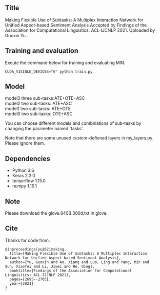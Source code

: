 
## Title
Making Flexible Use of Subtasks: A Multiplex Interaction Network for Unified Aspect-based Sentiment Analysis
Accepted by Findings of the Association for Computational Linguistics: ACL-IJCNLP 2021.
Uploaded by Guoxin Yu .

## Training and evaluation
Excute the command below for training and evaluating MIN.
```
CUDA_VISIBLE_DEVICES="0" python train.py 
```

## Model
model3  three sub-tasks:ATE+OTE+ASC  
model2  two sub-tasks: ATE+ASC  
model1  two sub-tasks: ATE+OTE  
model0  two sub-tasks: OTE+ASC  

You can choose different models and combinations of sub-tasks by changing the parameter named 'tasks'.

Note that there are some unused custom-defiened layers in my_layers.py. Please ignore them.

## Dependencies
* Python 3.6
* Keras 2.3.0
* tensorflow 1.15.0
* numpy 1.19.1

## Note
Please download the glove.840B.300d.txt in glove.

## Cite
Thanks for code from:
```
@inproceedings{yu2021making,
  title={Making Flexible Use of Subtasks: A Multiplex Interaction Network for Unified Aspect-based Sentiment Analysis},
  author={Yu, Guoxin and Ao, Xiang and Luo, Ling and Yang, Min and Sun, Xiaofei and Li, Jiwei and He, Qing},
  booktitle={Findings of the Association for Computational Linguistics: ACL-IJCNLP 2021},
  pages={2695--2705},
  year={2021}
} 
```
